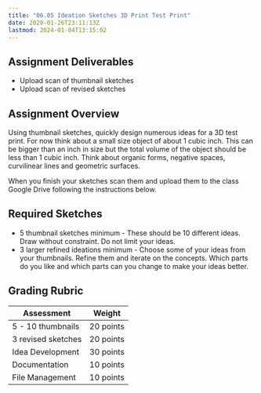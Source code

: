 ```yaml
---
title: "06.05 Ideation Sketches 3D Print Test Print"
date: 2020-01-26T23:11:13Z
lastmod: 2024-01-04T13:15:02
---
```


## Assignment Deliverables

- Upload scan of thumbnail sketches
- Upload scan of revised sketches

## Assignment Overview

Using thumbnail sketches, quickly design numerous ideas for a 3D test print. For now think about a small size object of about 1 cubic inch. This can be bigger than an inch in size but the total volume of the object should be less than 1 cubic inch. Think about organic forms, negative spaces, curvilinear lines and geometric surfaces.

When you finish your sketches scan them and upload them to the class Google Drive following the instructions below.

## Required Sketches

- 5 thumbnail sketches minimum - These should be 10 different ideas. Draw without constraint. Do not limit your ideas.
- 3 larger refined ideations minimum - Choose some of your ideas from your thumbnails. Refine them and iterate on the concepts. Which parts do you like and which parts can you change to make your ideas better.

## Grading Rubric

<div class="responsive-table-markdown">

| Assessment         | Weight    |
| ------------------ | --------- |
| 5 - 10 thumbnails  | 20 points |
| 3 revised sketches | 20 points |
| Idea Development   | 30 points |
| Documentation      | 10 points |
| File Management    | 10 points |

</div>
